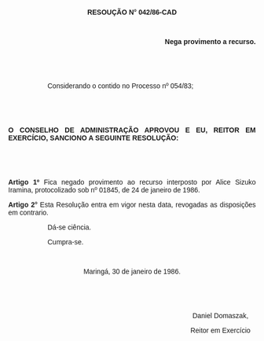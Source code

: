 <BODY>

<B><FONT FACE="Arial"><P ALIGN="CENTER">&nbsp;</P>
<P ALIGN="CENTER">&nbsp;</P>
<P ALIGN="CENTER">RESOU&Ccedil;&Atilde;O N° 042/86-CAD</P>
</B></FONT><FONT SIZE=2>
<P>&nbsp;</P>
</FONT><B><FONT FACE="Arial"><P ALIGN="RIGHT">Nega provimento a recurso.</P>
<P ALIGN="RIGHT">&nbsp;</P>
<P ALIGN="RIGHT">&nbsp;</P><DIR>
<DIR>

</B><P ALIGN="JUSTIFY">Considerando o contido no Processo nº 054/83;</P>
<P ALIGN="JUSTIFY">&nbsp;</P>
<P ALIGN="JUSTIFY">&nbsp;</P></DIR>
</DIR>

<B><P ALIGN="JUSTIFY">O CONSELHO DE ADMINISTRA&Ccedil;&Atilde;O APROVOU E EU, REITOR EM EXERC&Iacute;CIO, SANCIONO A SEGUINTE RESOLU&Ccedil;&Atilde;O:</P>
</B><P ALIGN="JUSTIFY">&nbsp;</P>
<P ALIGN="JUSTIFY">&nbsp;</P>
<B><P ALIGN="JUSTIFY">Artigo 1º</B>  Fica negado provimento ao recurso interposto por Alice Sizuko Iramina, protocolizado sob nº 01845, de 24 de janeiro de 1986.</P>
<B><P ALIGN="JUSTIFY">Artigo 2°</B>  Esta Resolu&ccedil;&atilde;o entra em vigor nesta data, revogadas as disposi&ccedil;&otilde;es em contrario.</P><DIR>
<DIR>

<P ALIGN="JUSTIFY">D&aacute;-se ci&ecirc;ncia.</P>
<P ALIGN="JUSTIFY">Cumpra-se.</P>
<P ALIGN="JUSTIFY">&nbsp;</P></DIR>
</DIR>

<P ALIGN="CENTER">Maring&aacute;, 30 de janeiro de 1986.</P>
<P ALIGN="JUSTIFY">&nbsp;</P>
<P ALIGN="JUSTIFY">&nbsp;</P><DIR>
<DIR>
<DIR>
<DIR>
<DIR>
<DIR>
<DIR>
<DIR>
<DIR>

<P ALIGN="CENTER">Daniel Domaszak,</P>
<P ALIGN="CENTER">Reitor em Exerc&iacute;cio</P></DIR>
</DIR>
</DIR>
</DIR>
</DIR>
</DIR>
</DIR>
</DIR>
</DIR>
</FONT></BODY>
